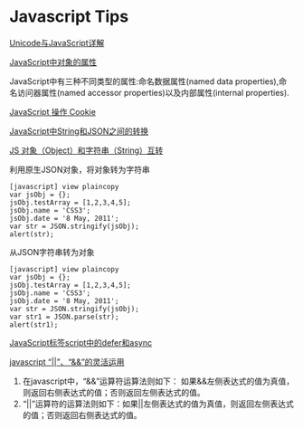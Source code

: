 # Javascript Tips
[Unicode与JavaScript详解]("http://www.ruanyifeng.com/blog/2014/12/unicode.html")

[JavaScript中对象的属性]("http://www.cnblogs.com/ziyunfei/archive/2012/10/30/2745786.html")

JavaScript中有三种不同类型的属性:命名数据属性(named data properties),命名访问器属性(named accessor properties)以及内部属性(internal properties).


[JavaScript 操作 Cookie]("http://www.cnblogs.com/Darren_code/archive/2011/11/24/Cookie.html")

[JavaScript中String和JSON之间的转换]("http://blog.csdn.net/ymjring/article/details/7633942")



[JS 对象（Object）和字符串（String）互转]("http://blog.csdn.net/starrexstar/article/details/8083259")

利用原生JSON对象，将对象转为字符串

	[javascript] view plaincopy
	var jsObj = {};  
	jsObj.testArray = [1,2,3,4,5];  
	jsObj.name = 'CSS3';  
	jsObj.date = '8 May, 2011';  
	var str = JSON.stringify(jsObj);  
	alert(str);  

从JSON字符串转为对象

	[javascript] view plaincopy
	var jsObj = {};  
	jsObj.testArray = [1,2,3,4,5];  
	jsObj.name = 'CSS3';  
	jsObj.date = '8 May, 2011';  
	var str = JSON.stringify(jsObj);  
	var str1 = JSON.parse(str);  
	alert(str1);  


[JavaScript标签script中的defer和async]("http://blog.csdn.net/ymjring/article/details/43566127")


[javascript “||”、“&&”的灵活运用]("http://www.tashan10.com/javascript-de-ling-huo-yun-yong/")

1. 在javascript中，“&&”运算符运算法则如下：
如果&&左侧表达式的值为真值，则返回右侧表达式的值；否则返回左侧表达式的值。
2. “||”运算符的运算法则如下：如果||左侧表达式的值为真值，则返回左侧表达式的值；否则返回右侧表达式的值。